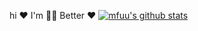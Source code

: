hi ❤️
I'm 😮‍💨 Better ❤️
[![mfuu's github stats](https://github-readme-stats.vercel.app/api?username=mfuu)](https://github.com/anuraghazra/github-readme-stats)
